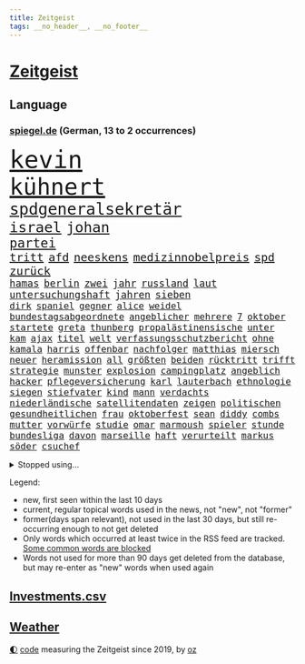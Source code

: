 ```yaml
---
title: Zeitgeist
tags: __no_header__, __no_footer__
---
```


# [Zeitgeist](https://oliz.io/zeitgeist/)

## Language

<h3><a href="https://www.spiegel.de" target="_blank">spiegel.de</a> (German, 13 to 2 occurrences)</h3>
<p style="font-family:monospace">
<span style="font-size:32pt"><a href="news_links.html#kevin" class="current">kevin</a></span>
<br>
<span style="font-size:30pt"><a href="news_links.html#kühnert" class="current">kühnert</a></span>
<br>
<span style="font-size:21pt"><a href="news_links.html#spdgeneralsekretär" class="current">spdgeneralsekretär</a></span>
<br>
<span style="font-size:19pt"><a href="news_links.html#israel" class="current">israel</a></span>
<span style="font-size:19pt"><a href="news_links.html#johan" class="new">johan</a></span>
<br>
<span style="font-size:17pt"><a href="news_links.html#partei" class="current">partei</a></span>
<br>
<span style="font-size:15pt"><a href="news_links.html#tritt" class="current">tritt</a></span>
<span style="font-size:15pt"><a href="news_links.html#afd" class="current">afd</a></span>
<span style="font-size:15pt"><a href="news_links.html#neeskens" class="new">neeskens</a></span>
<span style="font-size:15pt"><a href="news_links.html#medizinnobelpreis" class="new">medizinnobelpreis</a></span>
<span style="font-size:15pt"><a href="news_links.html#spd" class="current">spd</a></span>
<span style="font-size:15pt"><a href="news_links.html#zurück" class="current">zurück</a></span>
<br>
<span style="font-size:13pt"><a href="news_links.html#hamas" class="current">hamas</a></span>
<span style="font-size:13pt"><a href="news_links.html#berlin" class="current">berlin</a></span>
<span style="font-size:13pt"><a href="news_links.html#zwei" class="current">zwei</a></span>
<span style="font-size:13pt"><a href="news_links.html#jahr" class="current">jahr</a></span>
<span style="font-size:13pt"><a href="news_links.html#russland" class="current">russland</a></span>
<span style="font-size:13pt"><a href="news_links.html#laut" class="current">laut</a></span>
<span style="font-size:13pt"><a href="news_links.html#untersuchungshaft" class="current">untersuchungshaft</a></span>
<span style="font-size:13pt"><a href="news_links.html#jahren" class="current">jahren</a></span>
<span style="font-size:13pt"><a href="news_links.html#sieben" class="current">sieben</a></span>
<br>
<span style="font-size:12pt"><a href="news_links.html#dirk" class="current">dirk</a></span>
<span style="font-size:12pt"><a href="news_links.html#spaniel" class="new">spaniel</a></span>
<span style="font-size:12pt"><a href="news_links.html#gegner" class="current">gegner</a></span>
<span style="font-size:12pt"><a href="news_links.html#alice" class="current">alice</a></span>
<span style="font-size:12pt"><a href="news_links.html#weidel" class="current">weidel</a></span>
<span style="font-size:12pt"><a href="news_links.html#bundestagsabgeordnete" class="current">bundestagsabgeordnete</a></span>
<span style="font-size:12pt"><a href="news_links.html#angeblicher" class="current">angeblicher</a></span>
<span style="font-size:12pt"><a href="news_links.html#mehrere" class="current">mehrere</a></span>
<span style="font-size:12pt"><a href="news_links.html#7" class="current">7</a></span>
<span style="font-size:12pt"><a href="news_links.html#oktober" class="current">oktober</a></span>
<span style="font-size:12pt"><a href="news_links.html#startete" class="current">startete</a></span>
<span style="font-size:12pt"><a href="news_links.html#greta" class="current">greta</a></span>
<span style="font-size:12pt"><a href="news_links.html#thunberg" class="new">thunberg</a></span>
<span style="font-size:12pt"><a href="news_links.html#propalästinensische" class="current">propalästinensische</a></span>
<span style="font-size:12pt"><a href="news_links.html#unter" class="current">unter</a></span>
<span style="font-size:12pt"><a href="news_links.html#kam" class="current">kam</a></span>
<span style="font-size:12pt"><a href="news_links.html#ajax" class="current">ajax</a></span>
<span style="font-size:12pt"><a href="news_links.html#titel" class="current">titel</a></span>
<span style="font-size:12pt"><a href="news_links.html#welt" class="current">welt</a></span>
<span style="font-size:12pt"><a href="news_links.html#verfassungsschutzbericht" class="new">verfassungsschutzbericht</a></span>
<span style="font-size:12pt"><a href="news_links.html#ohne" class="current">ohne</a></span>
<span style="font-size:12pt"><a href="news_links.html#kamala" class="current">kamala</a></span>
<span style="font-size:12pt"><a href="news_links.html#harris" class="current">harris</a></span>
<span style="font-size:12pt"><a href="news_links.html#offenbar" class="current">offenbar</a></span>
<span style="font-size:12pt"><a href="news_links.html#nachfolger" class="current">nachfolger</a></span>
<span style="font-size:12pt"><a href="news_links.html#matthias" class="current">matthias</a></span>
<span style="font-size:12pt"><a href="news_links.html#miersch" class="new">miersch</a></span>
<span style="font-size:12pt"><a href="news_links.html#neuer" class="current">neuer</a></span>
<span style="font-size:12pt"><a href="news_links.html#heramission" class="new">heramission</a></span>
<span style="font-size:12pt"><a href="news_links.html#all" class="current">all</a></span>
<span style="font-size:12pt"><a href="news_links.html#größten" class="current">größten</a></span>
<span style="font-size:12pt"><a href="news_links.html#beiden" class="current">beiden</a></span>
<span style="font-size:12pt"><a href="news_links.html#rücktritt" class="current">rücktritt</a></span>
<span style="font-size:12pt"><a href="news_links.html#trifft" class="current">trifft</a></span>
<span style="font-size:12pt"><a href="news_links.html#strategie" class="current">strategie</a></span>
<span style="font-size:12pt"><a href="news_links.html#munster" class="new">munster</a></span>
<span style="font-size:12pt"><a href="news_links.html#explosion" class="current">explosion</a></span>
<span style="font-size:12pt"><a href="news_links.html#campingplatz" class="new">campingplatz</a></span>
<span style="font-size:12pt"><a href="news_links.html#angeblich" class="current">angeblich</a></span>
<span style="font-size:12pt"><a href="news_links.html#hacker" class="current">hacker</a></span>
<span style="font-size:12pt"><a href="news_links.html#pflegeversicherung" class="new">pflegeversicherung</a></span>
<span style="font-size:12pt"><a href="news_links.html#karl" class="current">karl</a></span>
<span style="font-size:12pt"><a href="news_links.html#lauterbach" class="current">lauterbach</a></span>
<span style="font-size:12pt"><a href="news_links.html#ethnologie" class="new">ethnologie</a></span>
<span style="font-size:12pt"><a href="news_links.html#siegen" class="current">siegen</a></span>
<span style="font-size:12pt"><a href="news_links.html#stiefvater" class="new">stiefvater</a></span>
<span style="font-size:12pt"><a href="news_links.html#kind" class="current">kind</a></span>
<span style="font-size:12pt"><a href="news_links.html#mann" class="current">mann</a></span>
<span style="font-size:12pt"><a href="news_links.html#verdachts" class="current">verdachts</a></span>
<span style="font-size:12pt"><a href="news_links.html#niederländische" class="current">niederländische</a></span>
<span style="font-size:12pt"><a href="news_links.html#satellitendaten" class="new">satellitendaten</a></span>
<span style="font-size:12pt"><a href="news_links.html#zeigen" class="current">zeigen</a></span>
<span style="font-size:12pt"><a href="news_links.html#politischen" class="current">politischen</a></span>
<span style="font-size:12pt"><a href="news_links.html#gesundheitlichen" class="current">gesundheitlichen</a></span>
<span style="font-size:12pt"><a href="news_links.html#frau" class="current">frau</a></span>
<span style="font-size:12pt"><a href="news_links.html#oktoberfest" class="current">oktoberfest</a></span>
<span style="font-size:12pt"><a href="news_links.html#sean" class="current">sean</a></span>
<span style="font-size:12pt"><a href="news_links.html#diddy" class="current">diddy</a></span>
<span style="font-size:12pt"><a href="news_links.html#combs" class="current">combs</a></span>
<span style="font-size:12pt"><a href="news_links.html#mutter" class="current">mutter</a></span>
<span style="font-size:12pt"><a href="news_links.html#vorwürfe" class="current">vorwürfe</a></span>
<span style="font-size:12pt"><a href="news_links.html#studie" class="current">studie</a></span>
<span style="font-size:12pt"><a href="news_links.html#omar" class="current">omar</a></span>
<span style="font-size:12pt"><a href="news_links.html#marmoush" class="current">marmoush</a></span>
<span style="font-size:12pt"><a href="news_links.html#spieler" class="current">spieler</a></span>
<span style="font-size:12pt"><a href="news_links.html#stunde" class="current">stunde</a></span>
<span style="font-size:12pt"><a href="news_links.html#bundesliga" class="current">bundesliga</a></span>
<span style="font-size:12pt"><a href="news_links.html#davon" class="current">davon</a></span>
<span style="font-size:12pt"><a href="news_links.html#marseille" class="current">marseille</a></span>
<span style="font-size:12pt"><a href="news_links.html#haft" class="current">haft</a></span>
<span style="font-size:12pt"><a href="news_links.html#verurteilt" class="current">verurteilt</a></span>
<span style="font-size:12pt"><a href="news_links.html#markus" class="current">markus</a></span>
<span style="font-size:12pt"><a href="news_links.html#söder" class="current">söder</a></span>
<span style="font-size:12pt"><a href="news_links.html#csuchef" class="current">csuchef</a></span>
</p>
<details>
<summary>Stopped using...</summary>
<p class="former" style="font-size:12pt">
lisa(1446) verschiedene(1445) jahrzehnten(1444) nazis(1444) regel(1444) xi(1444) obama(1443) trend(1443) österreichische(1443) bereich(1442) internationaler(1442) liverpool(1442) räumen(1442) besiegt(1441) häufig(1441) ifoinstitut(1441) appelliert(1440) twitter(1440) verlegt(1440) vorhaben(1440) ausnahmen(1439) beamten(1439) bedrohung(1439) bemüht(1439) lager(1439) halbfinale(1438) infrage(1438) investoren(1438) jedem(1438) versprochen(1438) zugang(1438) abstand(1437) ankündigung(1437) erscheinen(1437) geschäfte(1437) voran(1437) 65(1436) anlass(1436) erdoğan(1436) freiburg(1436) frust(1436) leid(1436) mordes(1436) rückschlag(1436) united(1436) 27(1435) meinem(1435) planeten(1435) schwanger(1435) studierenden(1435) verbreiten(1435) bildung(1434) preisen(1434) athleten(1433) gemeldet(1433) bloß(1431) körperverletzung(1431) schuss(1431) 3000(1430) 45(1430) projekt(1430) beschwerden(1429) kürzlich(1429) verschwand(1428) gesetze(1427) jüngere(1427) küstenwache(1426) tür(1426) 1500(1425) fortgesetzt(1425) ministerium(1425) auflagen(1424) empfängt(1424) behalten(1420) gang(1420) ehe(1419) einschätzung(1418) hinten(1416) nasa(1415) retter(1412) bangen(1408) whatsapp(1407) abgeschlossen(1399) kontert(1397) foto(1390) sachen(1363) heidelberg(1357) umbau(1346) lahm(1274) abgestürzt(1262) airline(1245) 38(1209) vorsicht(1200) truppe(1184) novak(1183) arme(1176) zugestimmt(1156) erfolgreichste(1144) dörfer(1135) dokumentiert(1093) bekräftigt(1087) worum(1085) älteste(1081) empfehlen(1072) fachkräfte(1072) magazin(1055) ostdeutschland(1051) schülerin(1049) verteidiger(1049) lieferungen(1048) betrüger(1044) diskussionen(1020) seltene(1020) texte(1006) erschwert(993) verkündete(982) lemke(979) schwieriger(976) desto(974) afrikanischen(965) positiven(957) verantwortlichen(955) abschaffung(952) aufhören(950) brüder(946) triumphiert(943) fünften(924) nebenbei(920) eingetroffen(918) baustelle(915) dilemma(906) besetzten(899) fernen(883) hammer(874) debattiert(849) cannabis(844) titelverteidiger(841) verhaftung(830) weltrekord(826) schwimmen(821) partnerin(817) newsletter(814) 16jähriger(806) erlegen(805) usrepublikaner(802) psychischen(772) pleiten(770) wünsche(767) lebenslange(766) antarktis(755) gerechtfertigt(748) rätseln(741) freigegeben(738) senioren(735) stemmen(733) emissionen(723) grenzgebiet(722) razzien(709) freundschaft(708) versehen(706) knappe(704) männliche(704) autohersteller(700) auszeichnung(699) künstlicher(699) tabu(676) geheim(669) kampfjets(666) finanzaufsicht(665) gekostet(664) roland(660) djokovic(655) gesagt(651) flogen(649) regierende(647) trauern(642) tauchte(640) opfers(637) wiener(636) praxis(633) geschwister(623) aussieht(620) boom(618) christdemokraten(617) landwirte(614) flaschen(611) freier(611) technologie(603) openai(597) jene(596) schweres(592) bürokratie(591) dennis(583) karin(582) toll(581) wahlsieger(580) dfbpokal(579) wegner(576) instituts(571) wurzeln(570) z(559) laune(557) höcke(555) gen(554) protestaktion(545) bestreiten(543) wohnen(540) linkspartei(537) 13jährige(528) veröffentlichte(528) stuft(524) tickets(520) wärmepumpe(519) beine(510) arbeiter(509) mühe(496) kredite(493) drogenhandel(485) mahnen(481) gegners(471) zahlungen(471) schlucht(469) spahn(463) einbringen(457) stellvertretende(455) lieferten(454) milliardenschweren(452) abends(446) quellen(444) 30jähriger(441) besiegen(439) essener(439) schmidt(439) pass(436) heimem(435) vormittag(433) klingbeil(430) islamistische(428) unterscheiden(422) psyche(408) folter(406) geöffnet(405) niemanden(405) genossen(403) abschieben(397) hartes(397) ausscheiden(394) antonio(392) amerikanischen(388) bedauert(386) rtl(386) spanischer(386) tisch(384) errungen(381) onkel(376) reformiert(374) anläuft(367) düsteren(367) streaminganbietern(367) archäologen(365) nagel(364) kimmich(362) franzosen(361) gemüse(358) vergehen(358) singen(355) verheiratet(354) regelungen(352) eröffnung(348) absicht(342) hackerangriff(340) böse(336) migrationshintergrund(335) nominierung(331) einfachen(328) israelisches(328) damaskus(325) gazastreifens(325) generalstaatsanwaltschaft(322) gdl(319) reederei(318) luxushotel(316) abschiebung(315) einheitliche(315) abfall(312) recep(311) tayyip(311) beihilfe(310) ampelpartner(309) ernsthafte(309) claus(308) weselsky(308) lernte(307) stille(305) aufwand(304) haderte(304) 16jährigen(302) veränderung(302) besorgniserregend(300) airports(297) magic(297) fluggäste(296) nürnberger(296) britisches(294) kostenlos(294) genehmigung(292) ausgewählt(284) beteiligen(283) bedrängnis(282) unverletzt(282) verspätung(281) dialoge(280) uganda(280) po(278) zuversichtlich(276) erfuhr(275) ermittlungsverfahren(275) abgeordneter(274) angeklagten(274) onlinehändler(274) vergleichsweise(273) versteht(273) gera(272) präsent(272) giftige(270) grundgesetz(270) hungern(269) fortschritte(268) viertelfinale(268) roberts(267) sekeinsatz(265) temu(265) kragen(263) dreyer(262) machtwechsel(262) statistischem(262) athen(261) high(261) absatz(257) melanie(257) nvidia(257) barack(253) körperlich(253) niedersachsens(252) topfavorit(252) australischer(250) le(250) audi(248) firmenchef(247) mona(247) bauernproteste(244) disney+(244) kinos(241) zeitenwende(241) lily(240) bauch(239) katz(239) 2009(238) festivals(238) spektakuläres(238) hai(237) holten(236) scheidet(233) gefühlt(232) klamotten(232) shein(232) gegenmaßnahmen(229) pünktlich(229) jagt(228) milch(228) 160(227) charlotte(227) lutz(227) stellung(227) bunte(226) territorium(226) original(225) verprügelt(225) contest(224) eurovision(224) fressen(224) insolvente(224) jena(222) manipulation(222) ravensburg(222) trick(221) 64(220) gitarrist(219) ausüben(218) weichen(217) gelegene(215) landrat(215) riefen(215) verbotene(215) zerlegt(215) vorgesehen(212) ausmacht(210) raf(210) zoo(210) boateng(209) jérôme(209) magnus(208) sportlichen(208) bedankt(207) jordan(207) siebten(206) verzögern(206) blau(204) chinesisches(204) regenfällen(204) selbstverständlich(204) unmöglich(204) haustür(203) sinkenden(203) vorlieben(203) erwirken(202) schreibtisch(202) schwimmer(202) katy(200) msc(200) pfiff(200) oberhausen(198) wildtiere(197) chiphersteller(196) vergleichbar(196) schwerem(195) seltsamen(194) aktualisiert(193) fußgänger(193) hafens(190) mongolei(190) georg(189) abwesenheit(188) dublin(187) aufgelegt(185) flüchtlingen(185) raffinerie(185) schulter(184) thüringische(184) ampelpolitiker(183) ringe(182) ostdeutscher(181) andrang(180) bodo(180) stemmt(180) vermont(180) lizenz(179) nordrheinwestfalens(179) landeskriminalamt(177) zeichner(177) schöne(176) carlsen(175) zusätzlichen(175) don(174) school(174) messerangriff(173) afghanische(172) balkon(171) iga(171) świątek(171) köpfe(170) staatschefs(170) aktie(169) antreibt(169) anwesen(168) ernannt(168) fußballbund(168) strahlkraft(168) techkonzerne(168) brachen(167) kasia(167) lenhardt(167) irren(164) menschenrechtler(164) vegane(164) arbeitszeit(163) leuten(163) abgeschoben(162) brutale(162) kretschmann(162) testspiel(162) gesammelt(161) schweine(161) züchten(161) graz(160) wout(160) studio(159) erneuert(158) längste(157) schlau(157) fußballers(156) lebenslanger(156) handwerk(154) machtübernahme(154) promis(154) engel(153) mosel(153) breitet(152) giftig(151) sportwetten(151) gemalt(150) telekom(148) entzündete(147) konzerten(146) wohnungsnot(146) abnehmen(145) haushalten(145) immobilienkauf(144) quartal(144) schwangere(144) worüber(143) wahlkampfauftritt(142) bergab(141) salvador(141) dreckig(140) kreativen(140) attackierte(139) fti(139) kultusministerkonferenz(139) wittert(139) marvin(138) parkplatz(138) dicke(137) triumphierte(137) übermittelt(137) videobeweis(136) massentourismus(135) vorfalls(135) angeschlossen(134) blüht(134) einschüchtern(134) kehren(134) sprecher(134) ultimative(134) bundeskabinett(133) afdlandrat(130) erlebten(130) sesselmann(130) var(130) afdspitzenkandidat(129) fix(129) liest(129) verbrecher(129) vergangenem(129) veteran(129) entgangen(128) weibchen(128) erarbeitet(127) forschenden(127) geiseldeal(127) hathaway(127) islamismus(126) sechsjährigen(126) heimatmarkt(125) versunkene(125) afrikanische(124) sternschnuppen(124) 26000(123) hitzige(123) impfstoffe(123) mix(123) heimspiel(122) jenna(122) landsleute(122) ortega(122) tischtennis(122) begeisterung(121) bilden(121) intensiven(121) kanzlerschaft(121) kooperieren(121) leclerc(120) 17jährige(119) entzündet(119) spanier(119) antidepressiva(118) aufbauen(118) einzig(118) heikel(118) polizeiangaben(118) rutschen(118) spontane(118) steven(118) auszubildende(117) paradies(117) siedlungen(117) entsprechend(116) triathlon(116) funktionär(115) eingesperrt(114) enkelin(114) ibiza(114) ehesten(113) robin(112) schauspielers(112) sexualstraftäter(112) staatsbesuch(112) zahlung(112) brandgefahr(111) bürgerschaft(111) clooney(111) helgoland(111) nacheinander(111) feinde(110) grand(109) ausbreiten(108) beeinträchtigt(108) bewertung(108) schlägerei(108) lindemann(107) verschiedener(107) verteilen(107) 42jähriger(106) blake(106) hunter(106) lively(106) muscheln(106) reeperbahn(106) tinder(106) besiegte(105) kriegskabinett(105) neuestes(105) fossilen(104) zitiert(104) ähnelt(104) krawallen(103) einschlafen(102) frisst(102) medwedew(102) parteimitglieder(102) rückte(101) satire(101) schultz(101) shitstorm(101) alassad(100) eishockeyprofi(100) linkenpolitikerin(100) sturmböen(100) margaret(99) memes(99) pflanze(98) landesweiten(97) bezahlbare(96) fluch(96) militäraktion(96) verlegung(96) verlorenen(96) glaubwürdigkeit(95) litt(95) 128(94) f16(94) jodie(94) staatsbürgerschaft(94) vorkehrungen(94) erobern(93) füreinander(93) kidman(93) achtelfinale(92) brad(92) pitt(92) unzufrieden(92) verbrauchern(92) wahlkampfs(92) alliierten(91) mörtel(91) mörtels(91) psychotherapie(91) reisekonzern(91) steuererleichterungen(91) tatsächliche(91) vollrausch(91) belastend(90) gegnerin(90) klatschen(90) konto(90) lauterbachs(90) martha(90) retteten(90) seltenen(90) toben(90) boxerin(89) eingeläutet(89) faktor(89) klimafreundlicher(89) kontinent(89) núñez(89) verlieh(89) brat(88) briefwahlstimmen(88) charli(88) gefangen(88) nazideutschland(88) nebulös(88) täuschung(88) vorsichtig(88) xcx(88) artgenossen(87) exfreundin(87) industriestandort(87) lautsprecher(87) medaillen(87) mitentscheiden(87) netflixdoku(87) familiengeschichte(86) theodor(86) umgesetzt(86) uspräsidentensohn(86) wahlzettel(86) gelebt(85) hochumstritten(85) transfer(85) aufrecht(84) einschulung(84) itsysteme(84) jusochef(84) stecker(84) türmer(84) alkoholeinfluss(83) datingapp(83) erlebnis(83) wildbahn(83) dominante(82) dschungelcamp(82) gefährten(82) gewaltvorwürfen(82) häusliche(82) koeman(82) ronald(82) abzuschieben(81) bergtour(81) filmte(81) satellitenbildern(81) sichtbare(81) vergewaltigte(81) westküste(81) wiegt(81) einpacken(80) finanzspritze(80) four(80) friedensplan(80) oberleitungen(80) gosens(79) gündoğan(79) königliche(79) neubaur(79) revidierte(79) sanktionieren(79) taxifahrer(79) waffenrecht(79) amazonserie(78) bbcbericht(78) sperren(78) abriss(77) fantasien(77) messerangriffe(77) publik(77) seenotrettung(77) sorgerechtsstreit(77) unausweichlich(77) unsicher(77) 49jähriger(76) draisaitl(76) edmonton(76) neuzulassungen(76) oilers(76) usluftfahrtbehörde(76) ussoldaten(76) anja(75) auftritten(75) bekamen(75) pragmatiker(75) rützel(75) ewiger(74) hofer(74) ikonische(74) mitteilung(74) nachrichtenmann(74) raffinerien(74) währte(74) bauzinsen(73) doppelte(73) drinks(73) entkam(73) gekürzt(73) lokomotivführer(73) führungspositionen(72) handelfmeter(72) lord(72) verpatzte(72) abzusichern(71) branchenkenner(71) folgenschwerer(71) linkenabgeordnete(71) unteren(71) vorgezogen(71) 41(70) bauernpräsident(70) haptik(70) preisschild(70) rukwied(70) schilderte(70) untergrund(70) 49euroticket(69) antwerpen(69) externe(69) freigelassen(69) ministeriumsmitarbeiter(69) nationalistischer(69) rubens(69) vorrunde(69) annen(68) auszugeben(68) gesamtführung(68) selbstzweifel(68) spielführer(68) startrampen(68) backen(67) erklärt’s(67) eröffneten(67) kinderbuch(67) messenger(67) pflanzenarten(67) pieper(67) prozesses(67) weiche(67) billion(66) genua(66) paarung(66) rekonstruiert(66) scheinbar(66) antiterroreinsatz(65) ebike(65) kroatischen(65) oberhaupt(65) sparkasse(65) armutsgefährdung(64) gedachten(64) grünem(64) inside(64) izmir(64) lehrerzimmer(64) spürt(64) telemedizin(64) 14jähriger(63) badenberg(63) badmintonspieler(63) justizsenatorin(63) kraftwerks(63) kriegstreiber(63) lokführergewerkschaft(63) rekordvertrag(63) dittrich(62) kompetenzen(62) wölfe(62) angststörungen(61) bundespolitik(61) einzelzeitfahren(61) gallagher(61) gere(61) nationalisten(61) noel(61) outete(61) pretty(61) regelt(61) finanzministerin(60) gregg(60) lebensversicherung(60) sonneberg(60) überlastung(60) aufschlag(59) bekennen(59) berkshire(59) biles(59) buffett(59) erhob(59) giacomo(59) investmentfirma(59) merken(59) paradox(59) simone(59) tatum(59) warren(59) armutsgefährdet(58) buchholz(58) gejubelt(58) verstorben(58) kamerun(57) modus(57) primož(57) prämie(57) roglič(57) rücktritte(57) swipen(57) windgeschwindigkeiten(57) ausgeschieden(56) jamaika(56) schwimmt(56) beteiligte(55) daniil(55) entpuppen(55) gruppierung(55) hilfsmittel(55) wohnraum(55) adele(54) comingout(54) lektüre(54) vulkane(54) 41jährigen(53) attentate(53) berchtesgaden(53) breit(53) freiwilligen(53) glen(53) grandslamtitel(53) grandslamturnieren(53) großartiges(53) powell(53) rebellion(53) samsung(53) verwerflich(53) besichtigen(52) boulevardzeitung(52) ilmenau(52) landtage(52) staatskonzern(52) zweitligist(52) guide(51) invasive(51) klinikaufenthalt(51) p(51) trennungen(51) natalie(50) philadelphia(50) rbb(50) stechen(50) verzweifelt(50) falcon(49) kolumbianischen(49) stadtfest(49) startverbot(49) südamerikameisterschaft(49) einhörner(48) gastiert(48) potenzielle(48) turm(48) uruguayische(48) aufzuhören(47) ehemanns(47) muhammad(47) thailändischen(47) andrea(46) aufteilung(46) forscherinnen(46) isoliertes(46) klappen(46) lwiw(46) mashco(46) piro(46) ruheständler(46) schlichten(46) schädigen(46) sorte(46) unkontaktiertes(46) verdreifacht(46) winterkorn(46) 36jährige(45) besuche(45) konservativ(45) neuzugang(45) scharfschützen(45) staubsauger(45) stiller(45) streitpunkt(45) videoanalyse(45) britin(44) dmytro(44) hinterbliebenen(44) kuleba(44) rivalisierende(44) rückruf(44) gass(43) höchststrafe(43) japanischem(43) verhältnissen(43) winken(43) görlitz(42) klaffen(42) kürzungen(42) matt(42) radstar(42) sechster(42) unerträglich(42) wesen(42) lake(41) 27jährige(40) austausch(40) gestaltet(40) kreuzfahrt(40) o’connor(40) sahelzone(40) sportschützen(40) täters(40) anstrengend(39) bundesjustizminister(39) kehrte(39) musikstars(39) olympisches(39) redete(39) rufe(39) tierpflegerin(39) zeitmanagement(39) 1993(38) betriebsrat(38) hans(38) israelpalästinakonflikt(38) pilgern(38) säbelfechter(38) waldweg(38) wertschätzung(38) 81(37) aussichtsturm(37) beistand(37) besitz(37) eigens(37) gigantischer(37) inhaftierten(37) nahostexperte(37) priorität(37) rekordzeit(37) sicherer(37) siedlungspolitik(37) elena(36) freistaat(36) highlight(36) newcomer(36) telegramgründer(36) verbraucherstimmung(36) vermögens(36) zentrums(36) abdel(35) afghanen(35) assad(35) baschar(35) fattah(35) prostitution(35) shirin(35) zehnten(35) eindringliche(34) japankäfer(34) notlanden(34) quadratkilometer(34) sachsenwahl(34) täte(34) bronzemedaille(33) börsenwert(33) entführer(33) kollektive(33) kühlschrank(33) megaevent(33) mendes(33) orks(33) rampenlicht(33) renommiertesten(33) silbermedaille(33) verfechter(33) bagger(32) gehofft(32) geländegewinne(32) hey(32) manipulierte(32) zufahrt(32) 100metersprint(31) auslandsjahr(31) entlassungen(31) stall(31) 61jähriger(30) 69(30) bezug(30) dankte(30) gehörten(30) haniyyeh(30) konjunkturflaute(30) landesweit(30) rudereiner(30) sparpläne(30) triathlet(30) verstimmungen(30) bogenschießen(29) einhalt(29) konfrontationskurs(29) mund(29) neumann(29) aufrufe(28) ausbildungsplätze(28) eigenheimbesitzer(28) fremd(28) gefangenen(28) gelegentlich(28) geschädigt(28) modekette(28) schätzungsweise(28) zusammengestellt(28) übertroffen(28) norwegischen(27) nämlich(27) 71jährige(26) borkum(26) gebremst(26) henrik(26) issa(26) kabelschächte(26) niederländischer(26) vorschlägen(26) amtssitz(25) gnadenlos(25) monarchen(25) sibirien(25) trauriger(25) verbannt(25) vermeintlichen(25) abgewickelt(24) beobachtete(24) boulevardpresse(24) konzerts(24) lebzeiten(24) lichtblick(24) beschrieben(23) ehlers(23) gorilla(23) nullrunde(23) restrukturierung(23) antrainierte(22) eingeschleust(22) erodiert(22) fechten(22) lópez(22) menschenmenge(22) sternschnuppenschauer(22) strömung(22) wiegen(22) zurecht(22) bildungspolitik(21) brasilianischen(21) bundesverkehrsminister(21) etablierten(21) eusanktionen(21) harrys(21) hauch(21) schlagersängerin(21) vinícius(21) 46jährige(20) ablesen(20) anziehen(20) kopfschmerzen(20) lohnsteigerungen(20) male(20) rückten(20) schwimmerin(20) stahlsparte(20) abrissarbeiten(19) bauarbeiten(19) innenstädten(19) kurskoffensive(19) leonie(19) sofa(19) spürbare(19) evakuierte(18) geschaffen(18) löscharbeiten(18) perfekter(18) wiederentdeckt(18) betrunkene(17) blicke(17) charmante(17) gedenkstätte(17) kabul(17) messerverbote(17) amtes(16) gescheiterte(16) mpoxvariante(16) positiver(16) reallöhne(16) sandhausen(16) schwedt(16) abgeschobene(15) arne(15) bergung(15) delegierten(15) eingeschläfert(15) liege(15) slot(15) waschen(15) begriffe(14) escort(14) großangriff(14) seas(14) serenade(14) silvia(14) sonntagvormittag(14) visa(14) cora(13) ernüchtert(13) gittern(13) internationalem(13) landesverband(13) lautstark(13) makel(13) reifer(13) weltrekordhalter(13) winkt(13) badegäste(12) belarussische(12) gazagrenze(12) weltgrößte(12) armand(11) channing(11) duplantis(11) gegenden(11) kzgedenkstätte(11) oasis(11)
</p>
</details>
<p>Legend:
<ul>
<li><span class="new">new</span>, first seen within the last 10 days</li>
<li><span class="current">current</span>, regular topical words used in the news, not "new", not "former"</li>
<li><span class="former">former(days span relevant)</span>, not used in the last 30 days, but still re-occurring enough to not get deleted</li>
<li>Only words which occurred at least twice in the RSS feed are tracked. <a href="language/filters.py">Some common words are blocked</a></li>
<li>Words not used for more than 90 days get deleted from the database, but may re-enter as "new" words when used again</li>
</ul>
</p>

## [Investments](investments.html)[.csv](investments.csv)

## [Weather](weather.html)

<footer>
<a href="javascript:toggleTheme()" class="nav">🌓</a>
<a href="https://github.com/ooz/zeitgeist">code</a> measuring the Zeitgeist since 2019, by <a href="https://oliz.io">oz</a>
</footer>
